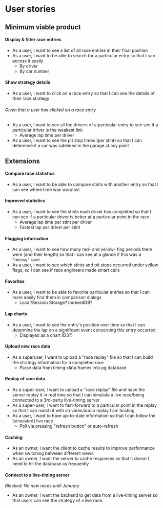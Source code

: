 # User stories

## Minimum viable product

#### Display & filter race entries
- As a user, I want to see a list of all race entries in their final position
- As a user, I want to be able to search for a particular entry so that I can
  access it easily
    - By driver
    - By car number

#### Show strategy details
- As a user, I want to click on a race entry so that I can see the details of
  their race strategy

###### Given that a user has clicked on a race entry
- As a user, I want to see all the drivers of a particular entry to see see if a
  particular driver is the weakest link
  - Average lap time per driver
- As a user, I want to see the pit stop times (per stint) so that I can
  determine if a car was sidelined in the garage at any point

## Extensions

#### Compare race statistics

- As a user, I want to be able to compare stints with another entry so that I
  can see where time was won/lost

#### Improved statistics
- As a user, I want to see the stints each driver has completed so that I can
  see if a particular driver is better at a particular point in the race
  - Average lap time per stint per driver
  - Fastest lap per driver per stint

#### Flagging information

- As a user, I want to see how many red- and yellow- flag periods there were
  (and their length) so that I can see at a glance if this was a "messy" race
- As a user, I want to see which stints and pit stops occurred under yellow
  flags, so I can see if race engineers made smart calls

#### Favorites
- As a user, I want to be able to favorite particular entries so that I can more
  easily find them in comparison dialogs
    - Local/Session Storage? IndexedDB?

#### Lap charts
- As a user, I want to see the entry's position over time so that I can
  determine the lap on a significant event concerning this entry occurred
  - Displayed as a chart (D3?)

#### Upload new race data
- As a superuser, I want to upload a "race replay" file so that I can build the
  strategy information for a completed race
  - Parse data from timing-data frames into pg database

#### Replay of race data
- As a super-user, I want to upload a "race replay" file and have the server
  replay it in real time so that I can simulate a live race/being connected to a
  3rd-party live-timing server
- As a super-user, I want to fast-forward to a particular point in the replay so
  that I can match it with an video/audio replay I am hosting
- As a user, I want to have up-to-date information so that I can follow the
  [simulated] live race
    - Poll via pressing "refresh button" or auto-refresh

#### Caching
- As an owner, I want the client to cache results to improve performance when
  switching between different views
- As an owner, I want the server to cache responses so that it doesn't need to
  hit the database as frequently

#### Connect to a live-timing server

_Blocked: No new races until January_

- As an owner, I want the backend to get data from a live-timing server so that
  users can see the strategy of a live race.
